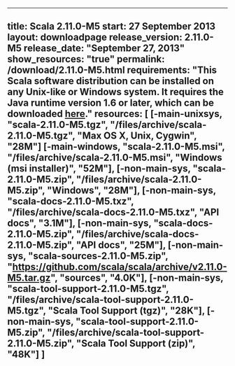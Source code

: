 
---
title: Scala 2.11.0-M5
start: 27 September 2013
layout: downloadpage
release_version: 2.11.0-M5
release_date: "September 27, 2013"
show_resources: "true"
permalink: /download/2.11.0-M5.html
requirements: "This Scala software distribution can be installed on any Unix-like or Windows system. It requires the Java runtime version 1.6 or later, which can be downloaded <a href='http://www.java.com/'>here</a>."
resources: [
  [-main-unixsys, "scala-2.11.0-M5.tgz", "/files/archive/scala-2.11.0-M5.tgz", "Max OS X, Unix, Cygwin", "28M"]
  [-main-windows, "scala-2.11.0-M5.msi", "/files/archive/scala-2.11.0-M5.msi", "Windows (msi installer)", "52M"],
  [-non-main-sys, "scala-2.11.0-M5.zip", "/files/archive/scala-2.11.0-M5.zip", "Windows", "28M"],
  [-non-main-sys, "scala-docs-2.11.0-M5.txz", "/files/archive/scala-docs-2.11.0-M5.txz", "API docs", "3.1M"],
  [-non-main-sys, "scala-docs-2.11.0-M5.zip", "/files/archive/scala-docs-2.11.0-M5.zip", "API docs", "25M"],
  [-non-main-sys, "scala-sources-2.11.0-M5.zip", "https://github.com/scala/scala/archive/v2.11.0-M5.tar.gz", "sources", "4.0K"],
  [-non-main-sys, "scala-tool-support-2.11.0-M5.tgz", "/files/archive/scala-tool-support-2.11.0-M5.tgz", "Scala Tool Support (tgz)", "28K"],
  [-non-main-sys, "scala-tool-support-2.11.0-M5.zip", "/files/archive/scala-tool-support-2.11.0-M5.zip", "Scala Tool Support (zip)", "48K"]
]
---


